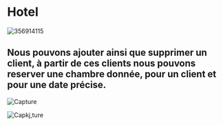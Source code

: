 # Hotel

![356914115](https://user-images.githubusercontent.com/112926730/212089029-10c8d563-09f6-4ea0-a328-82e01411f1a1.jpg)

## Nous pouvons ajouter ainsi que supprimer un client, à partir de ces clients nous pouvons reserver une chambre donnée, pour un client et pour une date précise.

![Capture](https://user-images.githubusercontent.com/112926730/212088481-836e9f65-966b-4a30-b40c-54423c4d2bf2.PNG)

![Capkj,ture](https://user-images.githubusercontent.com/112926730/212092342-98183bf2-7783-4dd5-a0ff-178c3bd8730c.PNG)
